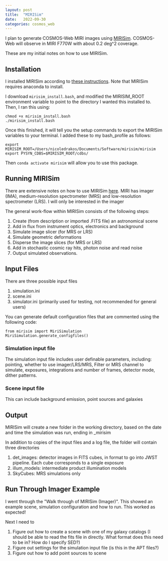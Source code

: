 ```yaml
---
layout: post
title:  "MIRISim"
date:   2022-09-30
categories: cosmos_web
---
```



I plan to generate COSMOS-Web MIRI images using <a href="https://www.stsci.edu/jwst/science-planning/proposal-planning-toolbox/mirisim">MIRISim</a>. COSMOS-Web will observe in MIRI F770W with about 0.2 deg^2 coverage.

These are my initial notes on how to use MIRISim.





## Installation

I installed MIRISim according to <a href="https://wiki.miricle.org/Public/MirisimInstallation">these instructions</a>. Note that MIRISim requires anaconda to install.

I download <code>mirisim_install.bash</code>, and modified the MIRISIM_ROOT environment variable to point to the directory I wanted this installed to. Then, I ran this using:

```
chmod +x mirisim_install.bash
./mirisim_install.bash
```

Once this finished, it will tell you the setup commands to export the MIRISim variables to your terminal. I added these to my bash_profile as follows:

```
export MIRISIM_ROOT=/Users/nicoledrakos/Documents/Software/mirisim/mirisim
export PYSYN_CDBS=$MIRISIM_ROOT/cdbs/
```

Then <code>conda activate mirisim</code> will allow you to use this package.



## Running MIRISim

There are extensive notes on how to use MIRISim <a href="https://wiki.miricle.org/pub/Public/MIRISim_Public/MIRISim.pdf">here</a>. MIRI has imager (IMA), medium-resolution spectrometer (MRS) and low-resolution spectrometer (LRS). I will only be interested in the imager

The general work-flow within MIRISim consists of the following steps:
1. Create (from description or imported .FITS file) an astronomical scene
2. Add in flux from instrument optics, electronics and background
3. Simulate image slicer (for MRS or LRS)
4. Simulate geometric deformations
5. Disperse the image slices (for MRS or LRS)
6. Add in stochastic cosmic ray hits, photon noise and read noise
7. Output simulated observations.



## Input Files

There are three possible input files
1. simulation.ini
2. scene.ini
3. simulator.ini (primarily used for testing, not recommended for general users)

You can generate default configuration files that are commented using the following code:
```
from mirisim import MiriSimulation
MiriSimulation.generate_configfiles()
```

### Simulation input file

The simulation input file includes user definable parameters, including: pointing, whether to use imager/LRS/MRS, Filter or MRS channel to simulate, exposures, integrations and number of frames, detector mode, dither patterns.

### Scene input file

This can include background emission, point sources and galaxies

## Output

MIRISim will create a new folder in the working directory, based on the date and time the simulation was run, ending in _mirisim

In addition to copies of the input files and a log file, the folder will contain three directories

1. det_images: detector images in FITS cubes, in format to go into JWST pipeline. Each cube corresponds to a single exposure
2. illum_models: intermediate product illumination models
3. SkyCubes: MRS simulations only

## Run Through Imager Example

I went through the "Walk through of MIRISim (Imager)". This showed an example scene, simulation configuration and how to run. This worked as expected!

Next I need to

1. Figure out how to create a scene with one of my galaxy catalogs (I should be able to read the fits file in directly. What format does this need to be in? How do I specify SED?)
2. Figure out settings for the simulation input file (is this in the APT files?)
3. Figure out how to add point sources to scene
